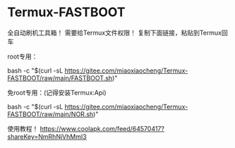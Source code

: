 # Termux-FASTBOOT
全自动刷机工具箱！
需要给Termux文件权限！
复制下面链接，粘贴到Termux回车

root专用：

bash -c "$(curl -sL https://gitee.com/miaoxiaocheng/Termux-FASTBOOT/raw/main/FASTBOOT.sh)"

免root专用：(记得安装Termux:Api)

bash -c "$(curl -sL https://gitee.com/miaoxiaocheng/Termux-FASTBOOT/raw/main/NOR.sh)"

使用教程！
https://www.coolapk.com/feed/64570417?shareKey=NmRhNjVhMmI3
